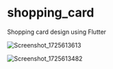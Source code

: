 # shopping_card

Shopping card design using Flutter

![Screenshot_1725613613](https://github.com/user-attachments/assets/32adc375-771d-4be2-95ea-b310f54f1b14)


![Screenshot_1725613482](https://github.com/user-attachments/assets/cb7a5e78-ddff-433a-9085-3cc5d223542c)
